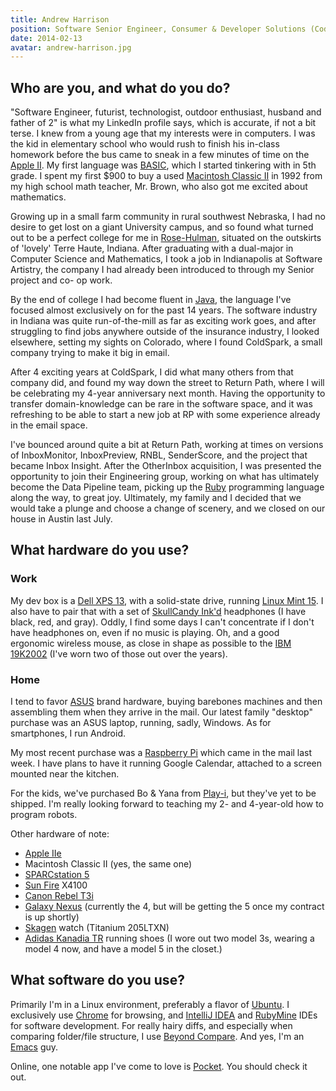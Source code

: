 ```yaml
---
title: Andrew Harrison
position: Software Senior Engineer, Consumer & Developer Solutions (Codes)
date: 2014-02-13
avatar: andrew-harrison.jpg
---
```


## Who are you, and what do you do?

"Software Engineer, futurist, technologist, outdoor enthusiast, husband and father of 2" is what my LinkedIn profile says, which is accurate, if not a bit terse. I knew from a young age that my interests were in computers. I was the kid in elementary school who would rush to finish his in-class homework before the bus came to sneak in a few minutes of time on the [Apple II](http://en.wikipedia.org/wiki/Apple_II). My first language was [BASIC](http://en.wikipedia.org/wiki/BASIC), which I started tinkering with in 5th grade. I spent my first $900 to buy a used [Macintosh Classic II](http://en.wikipedia.org/wiki/Macintosh_Classic_II) in 1992 from my high school math teacher, Mr. Brown, who also got me excited about mathematics.

Growing up in a small farm community in rural southwest Nebraska, I had no desire to get lost on a giant University campus, and so found what turned out to be a perfect college for me in [Rose-Hulman](http://www.rose-hulman.edu/), situated on the outskirts of 'lovely' Terre Haute, Indiana. After graduating with a dual-major in Computer Science and Mathematics, I took a job in Indianapolis at Software Artistry, the company I had already been introduced to through my Senior project and co- op work.

By the end of college I had become fluent in [Java](https://www.java.com/), the language I've focused almost exclusively on for the past 14 years. The software industry in Indiana was quite run-of-the-mill as far as exciting work goes, and after struggling to find jobs anywhere outside of the insurance industry, I looked elsewhere, setting my sights on Colorado, where I found ColdSpark, a small company trying to make it big in email.

After 4 exciting years at ColdSpark, I did what many others from that company did, and found my way down the street to Return Path, where I will be celebrating my 4-year anniversary next month. Having the opportunity to transfer domain-knowledge can be rare in the software space, and it was refreshing to be able to start a new job at RP with some experience already in the email space.

I've bounced around quite a bit at Return Path, working at times on versions of InboxMonitor, InboxPreview, RNBL, SenderScore, and the project that became Inbox Insight. After the OtherInbox acquisition, I was presented the opportunity to join their Engineering group, working on what has ultimately become the Data Pipeline team, picking up the [Ruby](https://www.ruby-lang.org/) programming language along the way, to great joy. Ultimately, my family and I decided that we would take a plunge and choose a change of scenery, and we closed on our house in Austin last July.

## What hardware do you use?

### Work
My dev box is a [Dell XPS 13](http://www.dell.com/us/p/xps-13-9333/pd), with a solid-state drive, running [Linux Mint 15](http://www.linuxmint.com/). I also have to pair that with a set of [SkullCandy Ink'd](http://www.skullcandy.com/shop/inkd) headphones (I have black, red, and gray). Oddly, I find some days I can't concentrate if I don't have headphones on, even if no music is playing. Oh, and a good ergonomic wireless mouse, as close in shape as possible to the [IBM 19K2002](http://amzn.com/B00005BAUL) (I've worn two of those out over the years).

### Home
I tend to favor [ASUS](http://www.asus.com/) brand hardware, buying barebones machines and then assembling them when they arrive in the mail. Our latest family "desktop" purchase was an ASUS laptop, running, sadly, Windows. As for smartphones, I run Android.

My most recent purchase was a [Raspberry Pi](http://www.raspberrypi.org/) which came in the mail last week. I have plans to have it running Google Calendar, attached to a screen mounted near the kitchen.

For the kids, we've purchased Bo & Yana from [Play-i](https://www.play-i.com/), but they've yet to be shipped. I'm really looking forward to teaching my 2- and 4-year-old how to program robots.

Other hardware of note:

* [Apple IIe](http://en.wikipedia.org/wiki/Apple_IIe)
* Macintosh Classic II (yes, the same one)
* [SPARCstation 5](http://en.wikipedia.org/wiki/SPARCstation_5)
* [Sun Fire](http://en.wikipedia.org/wiki/Sun_Fire) X4100
* [Canon Rebel T3i](http://www.usa.canon.com/cusa/consumer/products/cameras/slr_cameras/eos_rebel_t3i_18_55mm_is_ii_lens_kit)
* [Galaxy Nexus](http://www.google.com/nexus/5/) (currently the 4, but will be getting the 5 once my contract is up shortly)
* [Skagen](http://www.skagen.com/store/Skagen/en_US/shop/mens/mens_watches.html) watch (Titanium 205LTXN)
* [Adidas Kanadia TR](http://www.adidas.com/us/product/mens-running-kanadia-trail-6-shoes/IET62) running shoes (I wore out two model 3s, wearing a model 4 now, and have a model 5 in the closet.)

## What software do you use?

Primarily I'm in a Linux environment, preferably a flavor of [Ubuntu](http://www.ubuntu.com/). I exclusively use [Chrome](http://www.google.com/chrome/‎) for browsing, and [IntelliJ IDEA](http://www.jetbrains.com/idea/) and [RubyMine](http://www.jetbrains.com/ruby/) IDEs for software development. For really hairy diffs, and especially when comparing folder/file structure, I use [Beyond Compare](http://www.scootersoftware.com/moreinfo.php). And yes, I'm an [Emacs](http://www.gnu.org/software/emacs/) guy.

Online, one notable app I've come to love is [Pocket](https://getpocket.com/). You should check it out.
